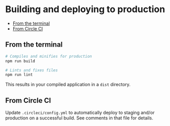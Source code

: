 # Building and deploying to production

- [From the terminal](#from-the-terminal)
- [From Circle CI](#from-circle-ci)

## From the terminal

```bash
# Compiles and minifies for production
npm run build
```

```bash
# Lints and fixes files
npm run lint
```

This results in your compiled application in a `dist` directory.

## From Circle CI

Update `.circleci/config.yml` to automatically deploy to staging and/or production on a successful build.
 See comments in that file for details.
